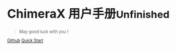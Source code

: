 # ChimeraX 用户手册<small>Unfinished<small>


> May good luck with you !


[Github](https://github.com/BioTranslators/Chinese-translation-of-ChimeraX-user-guide)
[Quick Start](/quick_start_guide)

